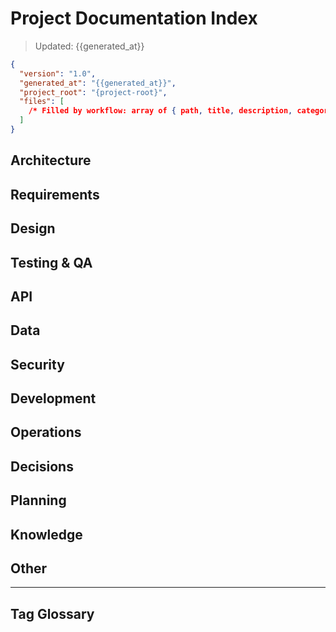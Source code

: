 # Project Documentation Index

> Updated: {{generated_at}}

```json doc-index
{
  "version": "1.0",
  "generated_at": "{{generated_at}}",
  "project_root": "{project-root}",
  "files": [
    /* Filled by workflow: array of { path, title, description, category, tags, last_updated } */
  ]
}
```

## Architecture

<!-- architecture entries injected here -->

## Requirements

<!-- requirements entries injected here -->

## Design

<!-- design entries injected here -->

## Testing & QA

<!-- testing entries injected here -->

## API

<!-- api entries injected here -->

## Data

<!-- data entries injected here -->

## Security

<!-- security entries injected here -->

## Development

<!-- development entries injected here -->

## Operations

<!-- operations entries injected here -->

## Decisions

<!-- decisions entries injected here -->

## Planning

<!-- planning entries injected here -->

## Knowledge

<!-- knowledge entries injected here -->

## Other

<!-- uncategorized entries injected here -->

---

## Tag Glossary

<!-- Tag list injected here: - tag: short meaning -->
